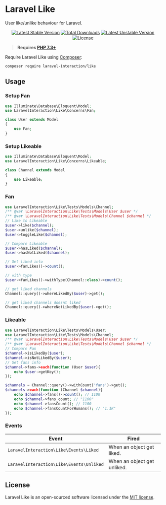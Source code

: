 # Laravel Like

User like/unlike behaviour for Laravel.

<p align="center">
<a href="https://packagist.org/packages/laravel-interaction/like"><img src="https://poser.pugx.org/laravel-interaction/like/v/stable.svg" alt="Latest Stable Version"></a>
<a href="https://packagist.org/packages/laravel-interaction/like"><img src="https://poser.pugx.org/laravel-interaction/like/downloads" alt="Total Downloads"></a>
<a href="https://packagist.org/packages/laravel-interaction/like"><img src="https://poser.pugx.org/laravel-interaction/like/v/unstable.svg" alt="Latest Unstable Version"></a>
<a href="https://packagist.org/packages/laravel-interaction/like"><img src="https://poser.pugx.org/laravel-interaction/like/license" alt="License"></a>
</p>

> **Requires [PHP 7.3+](https://php.net/releases/)**

Require Laravel Like using [Composer](https://getcomposer.org):

```bash
composer require laravel-interaction/like
```

## Usage

### Setup Fan

```php
use Illuminate\Database\Eloquent\Model;
use LaravelInteraction\Like\Concerns\Fan;

class User extends Model
{
    use Fan;
}
```

### Setup Likeable

```php
use Illuminate\Database\Eloquent\Model;
use LaravelInteraction\Like\Concerns\Likeable;

class Channel extends Model
{
    use Likeable;
}
```

### Fan

```php
use LaravelInteraction\Like\Tests\Models\Channel;
/** @var \LaravelInteraction\Like\Tests\Models\User $user */
/** @var \LaravelInteraction\Like\Tests\Models\Channel $channel */
// Like to Likeable
$user->like($channel);
$user->unlike($channel);
$user->toggleLike($channel);

// Compare Likeable
$user->hasLiked($channel);
$user->hasNotLiked($channel);

// Get liked info
$user->fanLikes()->count(); 

// with type
$user->fanLikes()->withType(Channel::class)->count(); 

// get liked channels
Channel::query()->whereLikedBy($user)->get();

// get liked channels doesnt liked
Channel::query()->whereNotLikedBy($user)->get();
```

### Likeable

```php
use LaravelInteraction\Like\Tests\Models\User;
use LaravelInteraction\Like\Tests\Models\Channel;
/** @var \LaravelInteraction\Like\Tests\Models\User $user */
/** @var \LaravelInteraction\Like\Tests\Models\Channel $channel */
// Compare Fan
$channel->isLikedBy($user); 
$channel->isNotLikedBy($user);
// Get fans info
$channel->fans->each(function (User $user){
    echo $user->getKey();
});

$channels = Channel::query()->withCount('fans')->get();
$channels->each(function (Channel $channel){
    echo $channel->fans()->count(); // 1100
    echo $channel->fans_count; // "1100"
    echo $channel->fansCount(); // 1100
    echo $channel->fansCountForHumans(); // "1.1K"
});
```

### Events

| Event | Fired |
| --- | --- |
| `LaravelInteraction\Like\Events\Liked` | When an object get liked. |
| `LaravelInteraction\Like\Events\Unliked` | When an object get unliked. |

## License

Laravel Like is an open-sourced software licensed under the [MIT license](LICENSE).
